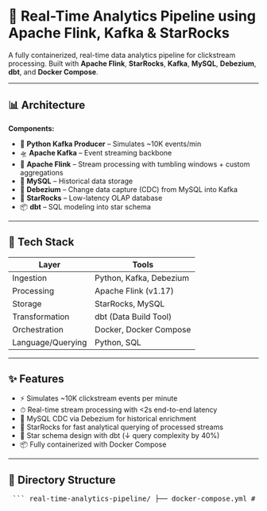 # 🚀 Real-Time Analytics Pipeline using Apache Flink, Kafka & StarRocks

A fully containerized, real-time data analytics pipeline for clickstream processing. Built with **Apache Flink**, **StarRocks**, **Kafka**, **MySQL**, **Debezium**, **dbt**, and **Docker Compose**.

---

## 📊 Architecture

**Components:**
- 🐍 **Python Kafka Producer** – Simulates ~10K events/min
- 🛸 **Apache Kafka** – Event streaming backbone
- 🔁 **Apache Flink** – Stream processing with tumbling windows + custom aggregations
- 🐘 **MySQL** – Historical data storage
- 🔁 **Debezium** – Change data capture (CDC) from MySQL into Kafka
- 💎 **StarRocks** – Low-latency OLAP database
- 📦 **dbt** – SQL modeling into star schema

---

## 🧰 Tech Stack

| Layer              | Tools                                  |
|-------------------|----------------------------------------|
| Ingestion          | Python, Kafka, Debezium                |
| Processing         | Apache Flink (v1.17)                   |
| Storage            | StarRocks, MySQL                       |
| Transformation     | dbt (Data Build Tool)                  |
| Orchestration      | Docker, Docker Compose                 |
| Language/Querying  | Python, SQL                            |

---

## ✨ Features

- ⚡ Simulates ~10K clickstream events per minute
- ⏱ Real-time stream processing with <2s end-to-end latency
- 🔄 MySQL CDC via Debezium for historical enrichment
- 💾 StarRocks for fast analytical querying of processed streams
- 🔧 Star schema design with dbt (↓ query complexity by 40%)
- 📦 Fully containerized with Docker Compose

---

## 📂 Directory Structure

<pre> ``` real-time-analytics-pipeline/ ├── docker-compose.yml # Orchestrates all services ├── kafka-producer/ # Python script to simulate clickstream events │ └── producer.py ├── flink-job/ # Flink job code (JAR or PyFlink) │ └── flink_job.py ├── debezium/ # Debezium connector config │ └── register-mysql-source.json ├── mysql/ # MySQL DDL/init scripts │ └── init.sql ├── starrocks/ # StarRocks DDL or init scripts │ └── create_tables.sql ├── dbt_models/ # dbt project with star schema models │ ├── models/ │ ├── dbt_project.yml │ └── profiles.yml ├── assets/ # Images, diagrams, etc. │ └── data_pipeline_diagram.png ├── .gitignore ├── LICENSE └── README.md ``` </pre>
